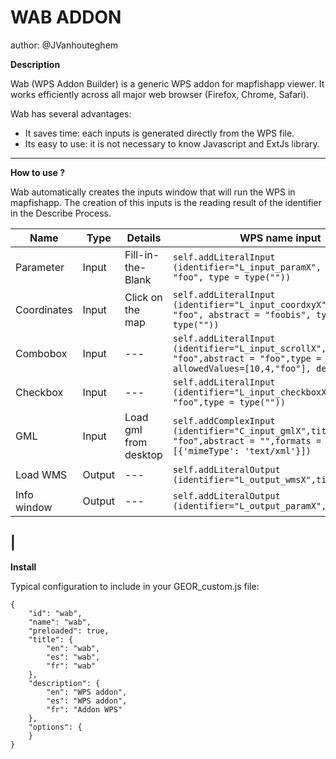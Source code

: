 WAB ADDON
================
author: @JVanhouteghem

**Description**

Wab (WPS Addon Builder) is a generic WPS addon for mapfishapp viewer. It works efficiently across all major web browser (Firefox, Chrome, Safari).

Wab has several advantages:
- It saves time: each inputs is generated directly from the WPS file.
- Its easy to use: it is not necessary to know Javascript and ExtJs library.

---------------------------------------------------------------------------

**How to use ?**

Wab automatically creates the inputs window that will run the WPS in mapfishapp. The creation of this inputs is the reading result of the identifier in the Describe Process.

| Name        | Type   | Details               | WPS name input                                                                                                                            |
|-------------|--------|-----------------------|-------------------------------------------------------------------------------------------------------------------------------------------|
| Parameter   | Input  | Fill-in-the-Blank     | ```self.addLiteralInput (identifier="L_input_paramX", title = "foo", type = type(""))```                                                        |
| Coordinates | Input  | Click on the map      | ```self.addLiteralInput (identifier="L_input_coordxyX",title = "foo", abstract = "foobis", type = type("")) ```                                 |
| Combobox    | Input  | ---                   | ```self.addLiteralInput (identifier="L_input_scrollX",title = "foo",abstract = "foo",type = type(""), allowedValues=[10,4,"foo"], default=4)``` |
| Checkbox    | Input  | ---                   | ```self.addLiteralInput (identifier="L_input_checkboxX",title = "foo",type = type(""))```                                                       |
| GML         | Input  | Load gml from desktop | ```self.addComplexInput (identifier="C_input_gmlX",title = "foo",abstract = "",formats = [{'mimeType': 'text/xml'}]) ```                        |
| Load WMS    | Output | ---                   | ```self.addLiteralOutput (identifier="L_output_wmsX",title="")```                                                                               |
| Info window | Output | ---                   | ```self.addLiteralOutput (identifier="L_output_paramX",title="foo")```                                                                          
|
---------------------------------------------------------------------------

**Install** 

Typical configuration to include in your GEOR_custom.js file:

    {
        "id": "wab",
        "name": "wab",
        "preloaded": true,
        "title": {
            "en": "wab",
            "es": "wab",
            "fr": "wab"
        },
        "description": {
            "en": "WPS addon",
            "es": "WPS addon",
            "fr": "Addon WPS"
        },
        "options": {
        }
    }
